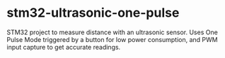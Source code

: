 # stm32-ultrasonic-one-pulse
STM32 project to measure distance with an ultrasonic sensor. Uses One Pulse Mode triggered by a button for low power consumption, and PWM input capture to get accurate readings.
